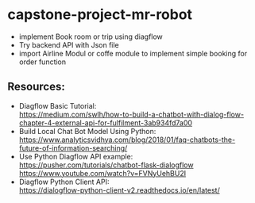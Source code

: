 # capstone-project-mr-robot

* implement Book room or trip using diagflow 
* Try backend API with Json file
* import Airline Modul or coffe module to implement simple booking for order function

## Resources:
* Diagflow Basic Tutorial: <br />
  https://medium.com/swlh/how-to-build-a-chatbot-with-dialog-flow-chapter-4-external-api-for-fulfilment-3ab934fd7a00
* Build Local Chat Bot Model Using Python: <br />
  https://www.analyticsvidhya.com/blog/2018/01/faq-chatbots-the-future-of-information-searching/
* Use Python Diagflow API example: <br />
  https://pusher.com/tutorials/chatbot-flask-dialogflow  <br />
  https://www.youtube.com/watch?v=FVNyUehBU2I
* Diagflow Python Client API: <br />
  https://dialogflow-python-client-v2.readthedocs.io/en/latest/



